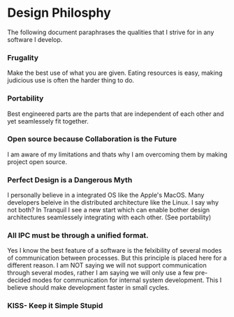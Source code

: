 # Design Philosphy

The following document paraphrases the qualities that I strive for in any software I develop.

### Frugality
Make the best use of what you are given. 
Eating resources is easy, making judicious use is often the harder thing to do.

### Portability
Best engineered parts are the parts that are independent of each other and yet seamlessely fit together.

### Open source because Collaboration is the Future
I am aware of my limitations and thats why I am overcoming them by making project open source.

### Perfect Design is a Dangerous Myth
I personally believe in a integrated OS like the Apple's MacOS. Many developers beleive in the distributed architecture like the Linux.
I say why not both?
In Tranquil I see a new start which can enable bother design architectures seamlessely integrating with each other. (See portability)

### All IPC must be through a unified format.
Yes I know the best feature of a software is the felxibility of several modes of communication between processes. But this principle is placed here for a different reason. 
I am NOT saying we will not support communication through several modes, rather I am saying we will only use a few pre-decided modes for communication for internal system development. This I believe should make development faster in small cycles.

### KISS- Keep it Simple Stupid
